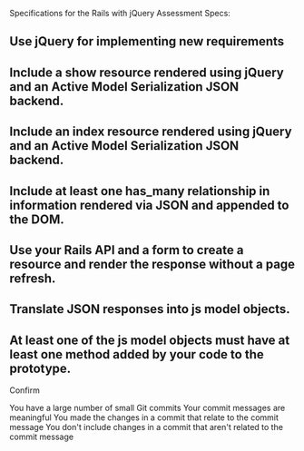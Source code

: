 Specifications for the Rails with jQuery Assessment
Specs:

 Use jQuery for implementing new requirements
 -
 Include a show resource rendered using jQuery and an Active Model Serialization JSON backend.
 -
 Include an index resource rendered using jQuery and an Active Model Serialization JSON backend.
 -
 Include at least one has_many relationship in information rendered via JSON and appended to the DOM.
 -
 Use your Rails API and a form to create a resource and render the response without a page refresh.
 -
 Translate JSON responses into js model objects.
 -
 At least one of the js model objects must have at least one method added by your code to the prototype.
 -


Confirm

 You have a large number of small Git commits
 Your commit messages are meaningful
 You made the changes in a commit that relate to the commit message
 You don't include changes in a commit that aren't related to the commit message